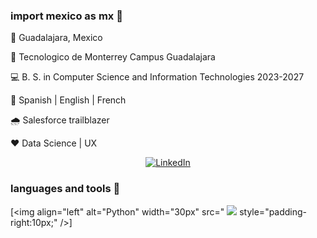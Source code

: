 ### import mexico as mx 🌵





📍 Guadalajara, Mexico 


🐏 Tecnologico de Monterrey Campus Guadalajara


💻 B. S. in Computer Science and Information Technologies 2023-2027


👅 Spanish | English | French


🌧 Salesforce trailblazer


❤️ Data Science | UX


<p align="center">
  <a href="www.linkedin.com/in/joaquin-hiroki-campos-kishi">
    <img alt="LinkedIn" title="Take a look at my LinkedIn" src="https://freshidea.com/jonah/app/youtube-stats-badges/subscribers-badge.php"/></a>
</p>

### languages and tools 🧰


[<img align="left" alt="Python" width="30px" src="
            <img src="https://cdn.jsdelivr.net/gh/devicons/devicon/icons/python/python-plain.svg" />
            style="padding-right:10px;" />]
